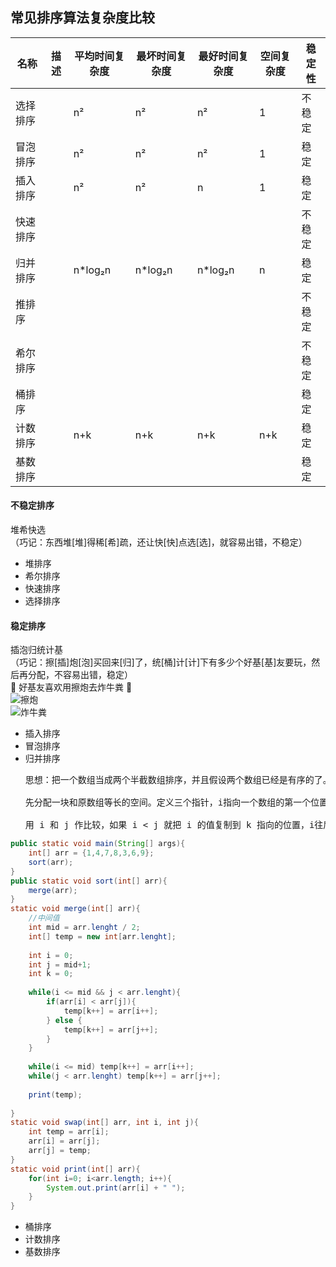 常见排序算法复杂度比较
---------------------

| 名称   | 描述 | 平均时间复杂度 | 最坏时间复杂度 | 最好时间复杂度 | 空间复杂度 | 稳定性 |
|------|----|---------|---------|---------|-------|-----|
| 选择排序 |    |    n²     |    n²     |    n²     |    1   |  不稳定 |
| 冒泡排序 |    |    n²     |    n²     |    n²     |    1   |  稳定   |
| 插入排序 |    |    n²     |    n²     |    n      |    1   |  稳定   |
| 快速排序 |    |         |         |         |       |  不稳定   |
| 归并排序 |    |    n*log₂n     |    n*log₂n     |    n*log₂n     |   n    |  稳定   |
| 推排序  |    |         |         |         |       |  不稳定   |
| 希尔排序 |    |         |         |         |       |  不稳定   |
| 桶排序  |    |         |         |         |       |  稳定   |
| 计数排序 |    |    n+k     |    n+k     |   n+k      |   n+k    |  稳定   |
| 基数排序 |    |         |         |         |       |  稳定   |

#### 不稳定排序
堆希快选
<br>（巧记：东西堆[堆]得稀[希]疏，还让快[快]点选[选]，就容易出错，不稳定）

 - 堆排序
 - 希尔排序
 - 快速排序
 - 选择排序

#### 稳定排序
插泡归统计基 
<br>（巧记：擦[插]炮[泡]买回来[归]了，统[桶]计[计]下有多少个好基[基]友要玩，然后再分配，不容易出错，稳定）
<br>:grimacing: 好基友喜欢用擦炮去炸牛粪 :grimacing: 
<br>![擦炮](https://images.gitee.com/uploads/images/2020/0606/135007_42f0100c_536895.png "擦炮.png")
<br>![炸牛粪](https://images.gitee.com/uploads/images/2020/0606/134916_70e2066a_536895.png "炸牛粪.png")
 - 插入排序
 - 冒泡排序
 - 归并排序
   <pre>思想：把一个数组当成两个半截数组排序，并且假设两个数组已经是有序的了。
    <br>先分配一块和原数组等长的空间。定义三个指针，i指向一个数组的第一个位置，j指向另一个数组的第一个位置，k指向新数组的第一个位置。
    <br>用 i 和 j 作比较，如果 i < j 就把 i 的值复制到 k 指向的位置，i往后移动一个位置，k也往后移。这样依次比较。
```java
public static void main(String[] args){
    int[] arr = {1,4,7,8,3,6,9};
    sort(arr);
}
public static void sort(int[] arr){
    merge(arr);
}
static void merge(int[] arr){
    //中间值
    int mid = arr.lenght / 2;
    int[] temp = new int[arr.lenght];
    
    int i = 0;
    int j = mid+1;
    int k = 0;
    
    while(i <= mid && j < arr.lenght){
        if(arr[i] < arr[j]){
            temp[k++] = arr[i++];
        } else {
            temp[k++] = arr[j++];
        }
    }
    
    while(i <= mid) temp[k++] = arr[i++];
    while(j < arr.lenght) temp[k++] = arr[j++];
    
    print(temp);
    
}
static void swap(int[] arr, int i, int j){
    int temp = arr[i];
    arr[i] = arr[j];
    arr[j] = temp;
}
static void print(int[] arr){
    for(int i=0; i<arr.length; i++){
        System.out.print(arr[i] + " ");
    }
}
```
 - 桶排序
 - 计数排序
 - 基数排序
